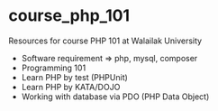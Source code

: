# course_php_101
Resources for course PHP 101 at Walailak University

* Software requirement => php, mysql, composer
* Programming 101
* Learn PHP by test (PHPUnit)
* Learn PHP by KATA/DOJO
* Working with database via PDO (PHP Data Object)
